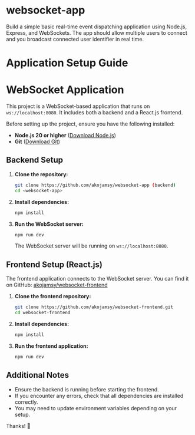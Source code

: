 # websocket-app

Build a simple basic real-time event dispatching application using Node.js, Express, and WebSockets. The app should allow multiple users to connect and you broadcast connected user identifier in real time.

# Application Setup Guide

# WebSocket Application

This project is a WebSocket-based application that runs on `ws://localhost:8080`. It includes both a backend and a React.js frontend.

Before setting up the project, ensure you have the following installed:

- **Node.js 20 or higher** ([Download Node.js](https://nodejs.org/))
- **Git** ([Download Git](https://git-scm.com/))

## Backend Setup

1. **Clone the repository:**

   ```sh
   git clone https://github.com/akojamsy/websocket-app (backend)
   cd <websocket-app>
   ```

2. **Install dependencies:**

   ```sh
   npm install
   ```

3. **Run the WebSocket server:**
   ```sh
   npm run dev
   ```
   The WebSocket server will be running on `ws://localhost:8080`.

## Frontend Setup (React.js)

The frontend application connects to the WebSocket server. You can find it on GitHub:
[akojamsy/websocket-frontend](https://github.com/akojamsy/websocket-frontend)

1. **Clone the frontend repository:**

   ```sh
   git clone https://github.com/akojamsy/websocket-frontend.git
   cd websocket-frontend
   ```

2. **Install dependencies:**

   ```sh
   npm install
   ```

3. **Run the frontend application:**
   ```sh
   npm run dev
   ```

## Additional Notes

- Ensure the backend is running before starting the frontend.
- If you encounter any errors, check that all dependencies are installed correctly.
- You may need to update environment variables depending on your setup.

Thanks! 🚀
